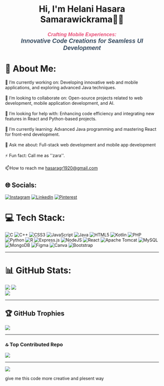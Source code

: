 <h1 align="center">Hi, I'm Helani Hasara Samarawickrama👩‍🎓</h1>
<h3 style="text-align: center; font-family: 'Arial', sans-serif; color: #4a90e2;">
        <span style="font-style: italic; color: #e94e77;">Crafting Mobile Experiences:</span><br>
        <span style="font-style: italic; font-size: 1.2em; color: #34495e;">Innovative Code Creations for Seamless UI Development</span>
</h3>

# 💫 About Me:
🔭 I’m currently working on: Developing innovative web and mobile applications, and exploring advanced Java techniques.<br><br>👯 I’m looking to collaborate on: Open-source projects related to web development, mobile application development, and AI.<br><br>🤝 I’m looking for help with: Enhancing code efficiency and integrating new features in React and Python-based projects.<br><br>🌱 I’m currently learning: Advanced Java programming and mastering React for front-end development.<br><br>💬 Ask me about: Full-stack web development and mobile app development<br><br>⚡ Fun fact: Call me as ''zara''.<br><br>📫How to reach me hasaragr1920@gmail.com<br>


## 🌐 Socials:
[![Instagram](https://img.shields.io/badge/Instagram-%23E4405F.svg?logo=Instagram&logoColor=white)](https://instagram.com/hasara_z)
[![LinkedIn](https://img.shields.io/badge/LinkedIn-%230077B5.svg?logo=linkedin&logoColor=white)](https://linkedin.com/in/Hasara%20Samarawickrama)
[![Pinterest](https://img.shields.io/badge/Pinterest-%23E60023.svg?logo=Pinterest&logoColor=white)](https://pinterest.com/Hasara_gr)


# 💻 Tech Stack:
![C](https://img.shields.io/badge/c-%2300599C.svg?style=for-the-badge&logo=c&logoColor=white) ![C++](https://img.shields.io/badge/c++-%2300599C.svg?style=for-the-badge&logo=c%2B%2B&logoColor=white) ![CSS3](https://img.shields.io/badge/css3-%231572B6.svg?style=for-the-badge&logo=css3&logoColor=white) ![JavaScript](https://img.shields.io/badge/javascript-%23323330.svg?style=for-the-badge&logo=javascript&logoColor=%23F7DF1E) ![Java](https://img.shields.io/badge/java-%23ED8B00.svg?style=for-the-badge&logo=openjdk&logoColor=white) ![HTML5](https://img.shields.io/badge/html5-%23E34F26.svg?style=for-the-badge&logo=html5&logoColor=white) ![Kotlin](https://img.shields.io/badge/kotlin-%237F52FF.svg?style=for-the-badge&logo=kotlin&logoColor=white) ![PHP](https://img.shields.io/badge/php-%23777BB4.svg?style=for-the-badge&logo=php&logoColor=white) ![Python](https://img.shields.io/badge/python-3670A0?style=for-the-badge&logo=python&logoColor=ffdd54) ![R](https://img.shields.io/badge/r-%23276DC3.svg?style=for-the-badge&logo=r&logoColor=white) ![Express.js](https://img.shields.io/badge/express.js-%23404d59.svg?style=for-the-badge&logo=express&logoColor=%2361DAFB) ![NodeJS](https://img.shields.io/badge/node.js-6DA55F?style=for-the-badge&logo=node.js&logoColor=white) ![React](https://img.shields.io/badge/react-%2320232a.svg?style=for-the-badge&logo=react&logoColor=%2361DAFB) ![Apache Tomcat](https://img.shields.io/badge/apache%20tomcat-%23F8DC75.svg?style=for-the-badge&logo=apache-tomcat&logoColor=black) ![MySQL](https://img.shields.io/badge/mysql-4479A1.svg?style=for-the-badge&logo=mysql&logoColor=white) ![MongoDB](https://img.shields.io/badge/MongoDB-%234ea94b.svg?style=for-the-badge&logo=mongodb&logoColor=white) ![Figma](https://img.shields.io/badge/figma-%23F24E1E.svg?style=for-the-badge&logo=figma&logoColor=white) ![Canva](https://img.shields.io/badge/Canva-%2300C4CC.svg?style=for-the-badge&logo=Canva&logoColor=white) ![Bootstrap](https://img.shields.io/badge/bootstrap-%238511FA.svg?style=for-the-badge&logo=bootstrap&logoColor=white)

---
# 📊 GitHub Stats:
![](https://github-readme-stats.vercel.app/api?username=hasaraHS&theme=yeblu&hide_border=false&include_all_commits=true&count_private=true)
![](https://github-readme-streak-stats.herokuapp.com/?user=hasaraHS&theme=yeblu&hide_border=false)<br/>
![](https://github-readme-stats.vercel.app/api/top-langs/?username=hasaraHS&theme=yeblu&hide_border=false&include_all_commits=true&count_private=true&layout=compact)

---
## 🏆 GitHub Trophies
![](https://github-profile-trophy.vercel.app/?username=hasaraHS&theme=yeblu&no-frame=true&no-bg=false&margin-w=4)

---
### 🔝 Top Contributed Repo
![](https://github-contributor-stats.vercel.app/api?username=hasaraHS&limit=5&theme=yeblu&combine_all_yearly_contributions=true)

---
[![](https://visitcount.itsvg.in/api?id=hasaraHS&icon=5&color=1)](https://visitcount.itsvg.in)

<!-- Proudly created with GPRM ( https://gprm.itsvg.in ) -->


give me this code more creative and plesent way



